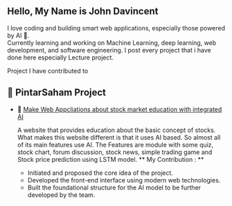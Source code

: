 ## Hello, My Name is John Davincent 

I love coding and building smart web applications, especially those powered by AI 🤖.  
Currently learning and working on Machine Learning, deep learning, web development, and software engineering.
I post every project that i have done here especially Lecture project. 

Project I have contributed to
## 🚀 PintarSaham Project
- 🔗 [ Make Web Appcliations about stock market education with integrated AI](https://github.com/JustKalvin/pintar_saham_project)
  
  A website that provides education about the basic concept of stocks. What makes this website different is that it uses AI based.
  So almost all of its main features use AI. The Features are module with some quiz, stock chart, forum discussion, stock news, simple trading game and Stock price prediction using LSTM model.
  ** My Contribution : **
  - Initiated and proposed the core idea of the project.  
  - Developed the front-end interface using modern web technologies.  
  - Built the foundational structure for the AI model to be further developed by the team.
